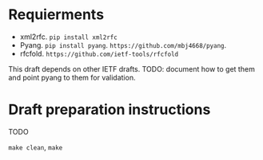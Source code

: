 # Requierments

- xml2rfc. `pip install xml2rfc`
- Pyang. `pip install pyang`. `https://github.com/mbj4668/pyang`. 
- rfcfold. `https://github.com/ietf-tools/rfcfold`

This draft depends on other IETF drafts. TODO: document how to get them and point pyang to them for validation.

# Draft preparation instructions

TODO

`make clean`, `make`
